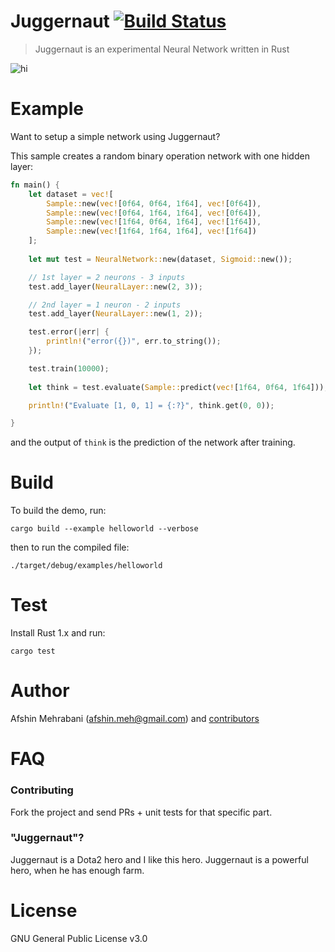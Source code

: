 # Juggernaut [![Build Status](https://travis-ci.org/afshinm/juggernaut.svg?branch=master)](https://travis-ci.org/afshinm/juggernaut)
> Juggernaut is an experimental Neural Network written in Rust

<img src="http://juggernaut.rs/static/images/art.png" alt="hi" class="inline"/>

# Example

Want to setup a simple network using Juggernaut? 

This sample creates a random binary operation network with one hidden layer:

```rust
fn main() {
    let dataset = vec![
        Sample::new(vec![0f64, 0f64, 1f64], vec![0f64]),
        Sample::new(vec![0f64, 1f64, 1f64], vec![0f64]),
        Sample::new(vec![1f64, 0f64, 1f64], vec![1f64]),
        Sample::new(vec![1f64, 1f64, 1f64], vec![1f64])
    ];
    
    let mut test = NeuralNetwork::new(dataset, Sigmoid::new());

    // 1st layer = 2 neurons - 3 inputs
    test.add_layer(NeuralLayer::new(2, 3));

    // 2nd layer = 1 neuron - 2 inputs
    test.add_layer(NeuralLayer::new(1, 2));

    test.error(|err| {
        println!("error({})", err.to_string());
    });

    test.train(10000);
    
    let think = test.evaluate(Sample::predict(vec![1f64, 0f64, 1f64]));

    println!("Evaluate [1, 0, 1] = {:?}", think.get(0, 0));

}

```

and the output of `think` is the prediction of the network after training.

# Build

To build the demo, run:

```
cargo build --example helloworld --verbose
```

then to run the compiled file:

```
./target/debug/examples/helloworld
```

# Test

Install Rust 1.x and run:

```
cargo test
```

# Author

Afshin Mehrabani (afshin.meh@gmail.com) and [contributors](https://github.com/afshinm/juggernaut/graphs/contributors)

# FAQ

### Contributing

Fork the project and send PRs + unit tests for that specific part. 

### "Juggernaut"?

Juggernaut is a Dota2 hero and I like this hero. Juggernaut is a powerful hero, when he has enough farm.

# License

GNU General Public License v3.0
